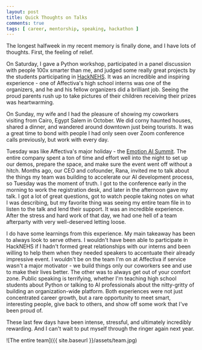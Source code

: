 ```yaml
---
layout: post
title: Quick Thoughts on Talks
comments: true
tags: [ career, mentorship, speaking, hackathon ]
---
```


The longest halfweek in my recent memory is finally done, and I have lots of thoughts. First, the feeling of relief.

On Saturday, I gave a Python workshop, participated in a panel discussion with people 100x smarter than me, and judged some really great projects by the students participating in [HackNEHS](http://www.hacknehs.org/). It was an incredible and inspiring experience - one of Affectiva's high school interns was one of the organizers, and he and his fellow organizers did a brilliant job. Seeing the proud parents rush up to take pictures of their children receiving their prizes was heartwarming.

On Sunday, my wife and I had the pleasure of showing my coworkers visiting from Cairo, Egypt Salem in October. We did corny haunted houses, shared a dinner, and wandered around downtown just being tourists. It was a great time to bond with people I had only seen over Zoom conference calls previously, but work with every day.

Tuesday was like Affectiva's major holiday - the [Emotion AI Summit](http://go.affectiva.com/emotion-ai-summit). The entire company spent a ton of time and effort well into the night to set up our demos, prepare the space, and make sure the event went off without a hitch. Months ago, our CEO and cofounder, Rana, invited me to talk about the things my team was building to accelerate our AI development process, so Tuesday was the moment of truth. I got to the conference early in the morning to work the registration desk, and later in the afternoon gave my talk. I got a lot of great questions, got to watch people taking notes on what I was describing, but my favorite thing was seeing my entire team file in to listen to the talk and lend their support. It was an incredible experience. After the stress and hard work of that day, we had one hell of a team afterparty with very well-deserved letting loose.

I do have some learnings from this experience. My main takeaway has been to always look to serve others. I wouldn't have been able to participate in HackNEHS if I hadn't formed great relationships with our interns and been willing to help them when they needed speakers to accentuate their already impressive event. I wouldn't be on the team I'm on at Affectiva if service wasn't a major motivator - we build things only our coworkers see and use to make their lives better. The other was to always get out of your comfort zone. Public speaking is terrifying, whether I'm teaching high school students about Python or talking to AI professionals about the nitty-gritty of building an organization-wide platform. Both experiences were not just concentrated career growth, but a rare opportunity to meet smart, interesting people, give back to others, and show off some work that I've been proud of.

These last few days have been intense, stressful, and ultimately incredibly rewarding. And I can't wait to put myself through the ringer again next year.

![The entire team]({{ site.baseurl }}/assets/team.jpg) 